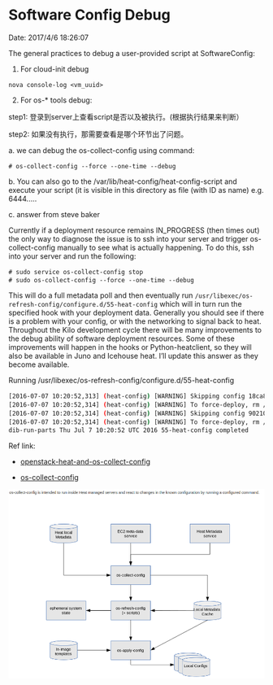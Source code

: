# Software Config Debug
Date: 2017/4/6 18:26:07

The general practices to debug a user-provided script at SoftwareConfig: 

1. For cloud-init debug

```
nova console-log <vm_uuid>
```

2. For os-* tools debug:

step1: 登录到server上查看script是否以及被执行。(根据执行结果来判断）

step2: 如果没有执行，那需要查看是哪个环节出了问题。

a. we can debug the os-collect-config using command:
```
# os-collect-config --force --one-time --debug
```
b. You can also go to the /var/lib/heat-config/heat-config-script and execute your script (it is visible in this directory as file (with ID as name) e.g. 6444.....

c. answer from steve baker

Currently if a deployment resource remains IN_PROGRESS (then times out)
the only way to diagnose the issue is to ssh into your server and
trigger os-collect-config manually to see what is actually happening. To
do this, ssh into your server and run the following:

```
# sudo service os-collect-config stop 
# sudo os-collect-config --force --one-time --debug
```
This will do a full metadata poll and then eventually run
`/usr/libexec/os-refresh-config/configure.d/55-heat-config` which will
in turn run the specified hook with your deployment data. Generally you
should see if there is a problem with your config, or with the
networking to signal back to heat. Throughout the Kilo development cycle
there will be many improvements to the debug ability of software
deployment resources. Some of these improvements will happen in the
hooks or Python-heatclient, so they will also be available in Juno and
Icehouse heat. I’ll update this answer as they become available.

Running /usr/libexec/os-refresh-config/configure.d/55-heat-config 
```bash
[2016-07-07 10:20:52,313] (heat-config) [WARNING] Skipping config 18ca89ca-8b91-4830-b3af-15dbe6f85fb4, already deployed 
[2016-07-07 10:20:52,314] (heat-config) [WARNING] To force-deploy, rm /var/run/heat-config/deployed/18ca89ca-8b91-4830-b3af-15dbe6f85fb4.json 
[2016-07-07 10:20:52,314] (heat-config) [WARNING] Skipping config 90210905-531f-4312-84a6-50fd54e1b203, already deployed 
[2016-07-07 10:20:52,314] (heat-config) [WARNING] To force-deploy, rm /var/run/heat-config/deployed/90210905-531f-4312-84a6-50fd54e1b203.json 
dib-run-parts Thu Jul 7 10:20:52 UTC 2016 55-heat-config completed
```

Ref link:

- [openstack-heat-and-os-collect-config](https://fatmin.com/2016/02/23/openstack-heat-and-os-collect-config/)

- [os-collect-config](https://wiki.openstack.org/wiki/OsCollectConfig)

![os-tools](images/11.png)